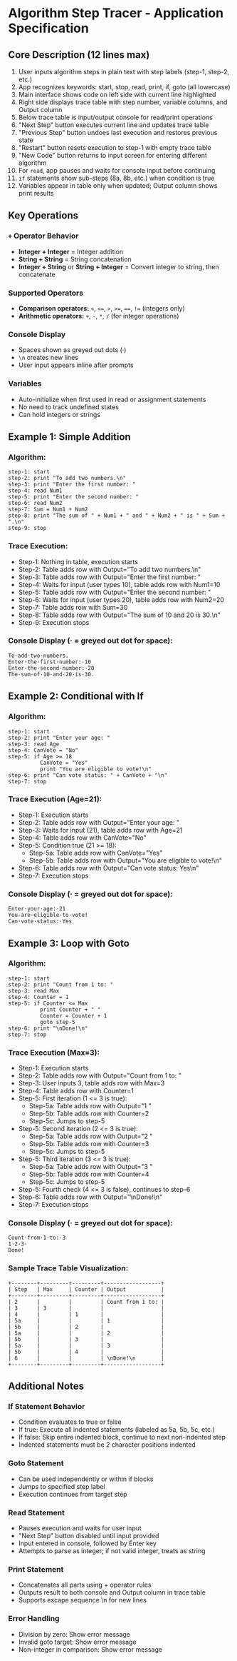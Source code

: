 # Algorithm Step Tracer - Application Specification

## Core Description (12 lines max)
1. User inputs algorithm steps in plain text with step labels (step-1, step-2, etc.)
2. App recognizes keywords: start, stop, read, print, if, goto (all lowercase)
3. Main interface shows code on left side with current line highlighted
4. Right side displays trace table with step number, variable columns, and Output column
5. Below trace table is input/output console for read/print operations
6. "Next Step" button executes current line and updates trace table
7. "Previous Step" button undoes last execution and restores previous state
8. "Restart" button resets execution to step-1 with empty trace table
9. "New Code" button returns to input screen for entering different algorithm
10. For `read`, app pauses and waits for console input before continuing
11. `if` statements show sub-steps (8a, 8b, etc.) when condition is true
12. Variables appear in table only when updated; Output column shows print results

## Key Operations

### `+` Operator Behavior
- **Integer + Integer** = Integer addition
- **String + String** = String concatenation  
- **Integer + String** or **String + Integer** = Convert integer to string, then concatenate

### Supported Operators
- **Comparison operators:** `<`, `<=`, `>`, `>=`, `==`, `!=` (integers only)
- **Arithmetic operators:** `+`, `-`, `*`, `/` (for integer operations)

### Console Display
- Spaces shown as greyed out dots (·)
- `\n` creates new lines
- User input appears inline after prompts

### Variables
- Auto-initialize when first used in read or assignment statements
- No need to track undefined states
- Can hold integers or strings

## Example 1: Simple Addition

### Algorithm:
```
step-1: start
step-2: print "To add two numbers.\n"
step-3: print "Enter the first number: "
step-4: read Num1
step-5: print "Enter the second number: "
step-6: read Num2
step-7: Sum = Num1 + Num2
step-8: print "The sum of " + Num1 + " and " + Num2 + " is " + Sum + ".\n"
step-9: stop
```

### Trace Execution:
- Step-1: Nothing in table, execution starts
- Step-2: Table adds row with Output="To add two numbers.\n"
- Step-3: Table adds row with Output="Enter the first number: "
- Step-4: Waits for input (user types 10), table adds row with Num1=10
- Step-5: Table adds row with Output="Enter the second number: "
- Step-6: Waits for input (user types 20), table adds row with Num2=20
- Step-7: Table adds row with Sum=30
- Step-8: Table adds row with Output="The sum of 10 and 20 is 30.\n"
- Step-9: Execution stops

### Console Display (· = greyed out dot for space):
```
To·add·two·numbers.
Enter·the·first·number:·10
Enter·the·second·number:·20
The·sum·of·10·and·20·is·30.
```

## Example 2: Conditional with If

### Algorithm:
```
step-1: start
step-2: print "Enter your age: "
step-3: read Age
step-4: CanVote = "No"
step-5: if Age >= 18
          CanVote = "Yes"
          print "You are eligible to vote!\n"
step-6: print "Can vote status: " + CanVote + "\n"
step-7: stop
```

### Trace Execution (Age=21):
- Step-1: Execution starts
- Step-2: Table adds row with Output="Enter your age: "
- Step-3: Waits for input (21), table adds row with Age=21
- Step-4: Table adds row with CanVote="No"
- Step-5: Condition true (21 >= 18):
  - Step-5a: Table adds row with CanVote="Yes"
  - Step-5b: Table adds row with Output="You are eligible to vote!\n"
- Step-6: Table adds row with Output="Can vote status: Yes\n"
- Step-7: Execution stops

### Console Display (· = greyed out dot for space):
```
Enter·your·age:·21
You·are·eligible·to·vote!
Can·vote·status:·Yes
```

## Example 3: Loop with Goto

### Algorithm:
```
step-1: start
step-2: print "Count from 1 to: "
step-3: read Max
step-4: Counter = 1
step-5: if Counter <= Max
          print Counter + " "
          Counter = Counter + 1
          goto step-5
step-6: print "\nDone!\n"
step-7: stop
```

### Trace Execution (Max=3):
- Step-1: Execution starts
- Step-2: Table adds row with Output="Count from 1 to: "
- Step-3: User inputs 3, table adds row with Max=3
- Step-4: Table adds row with Counter=1
- Step-5: First iteration (1 <= 3 is true):
  - Step-5a: Table adds row with Output="1 "
  - Step-5b: Table adds row with Counter=2
  - Step-5c: Jumps to step-5
- Step-5: Second iteration (2 <= 3 is true):
  - Step-5a: Table adds row with Output="2 "
  - Step-5b: Table adds row with Counter=3
  - Step-5c: Jumps to step-5
- Step-5: Third iteration (3 <= 3 is true):
  - Step-5a: Table adds row with Output="3 "
  - Step-5b: Table adds row with Counter=4
  - Step-5c: Jumps to step-5
- Step-5: Fourth check (4 <= 3 is false), continues to step-6
- Step-6: Table adds row with Output="\nDone!\n"
- Step-7: Execution stops

### Console Display (· = greyed out dot for space):
```
Count·from·1·to:·3
1·2·3·
Done!
```

### Sample Trace Table Visualization:
```
+--------+---------+---------+------------------+
| Step   | Max     | Counter | Output           |
+--------+---------+---------+------------------+
| 2      |         |         | Count from 1 to: |
| 3      | 3       |         |                  |
| 4      |         | 1       |                  |
| 5a     |         |         | 1                |
| 5b     |         | 2       |                  |
| 5a     |         |         | 2                |
| 5b     |         | 3       |                  |
| 5a     |         |         | 3                |
| 5b     |         | 4       |                  |
| 6      |         |         | \nDone!\n        |
+--------+---------+---------+------------------+
```

## Additional Notes

### If Statement Behavior
- Condition evaluates to true or false
- If true: Execute all indented statements (labeled as 5a, 5b, 5c, etc.)
- If false: Skip entire indented block, continue to next non-indented step
- Indented statements must be 2 character positions indented

### Goto Statement
- Can be used independently or within if blocks
- Jumps to specified step label
- Execution continues from target step

### Read Statement
- Pauses execution and waits for user input
- "Next Step" button disabled until input provided
- Input entered in console, followed by Enter key
- Attempts to parse as integer; if not valid integer, treats as string

### Print Statement
- Concatenates all parts using + operator rules
- Outputs result to both console and Output column in trace table
- Supports escape sequence \n for new lines

### Error Handling
- Division by zero: Show error message
- Invalid goto target: Show error message
- Non-integer in comparison: Show error message